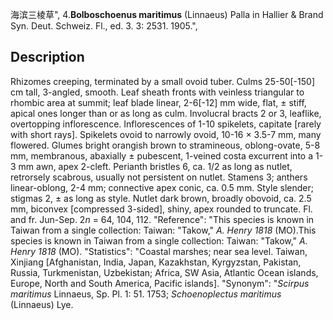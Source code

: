 海滨三棱草",
4.**Bolboschoenus maritimus** (Linnaeus) Palla in Hallier & Brand Syn. Deut. Schweiz. Fl., ed. 3. 3: 2531. 1905.",

## Description
Rhizomes creeping, terminated by a small ovoid tuber. Culms 25-50[-150] cm tall, 3-angled, smooth. Leaf sheath fronts with veinless triangular to rhombic area at summit; leaf blade linear, 2-6[-12] mm wide, flat, ± stiff, apical ones longer than or as long as culm. Involucral bracts 2 or 3, leaflike, overtopping inflorescence. Inflorescences of 1-10 spikelets, capitate [rarely with short rays]. Spikelets ovoid to narrowly ovoid, 10-16 × 3.5-7 mm, many flowered. Glumes bright orangish brown to stramineous, oblong-ovate, 5-8 mm, membranous, abaxially ± pubescent, 1-veined costa excurrent into a 1-3 mm awn, apex 2-cleft. Perianth bristles 6, ca. 1/2 as long as nutlet, retrorsely scabrous, usually not persistent on nutlet. Stamens 3; anthers linear-oblong, 2-4 mm; connective apex conic, ca. 0.5 mm. Style slender; stigmas 2, ± as long as style. Nutlet dark brown, broadly obovoid, ca. 2.5 mm, biconvex [compressed 3-sided], shiny, apex rounded to truncate. Fl. and fr. Jun-Sep. 2*n* = 64, 104, 112.
  "Reference": "This species is known in Taiwan from a single collection: Taiwan: \"Takow,\" *A. Henry 1818* (MO).This species is known in Taiwan from a single collection: Taiwan: \"Takow,\" *A. Henry 1818* (MO).
  "Statistics": "Coastal marshes; near sea level. Taiwan, Xinjiang [Afghanistan, India, Japan, Kazakhstan, Kyrgyzstan, Pakistan, Russia, Turkmenistan, Uzbekistan; Africa, SW Asia, Atlantic Ocean islands, Europe, North and South America, Pacific islands].
  "Synonym": "*Scirpus maritimus* Linnaeus, Sp. Pl. 1: 51. 1753; *Schoenoplectus maritimus* (Linnaeus) Lye.
